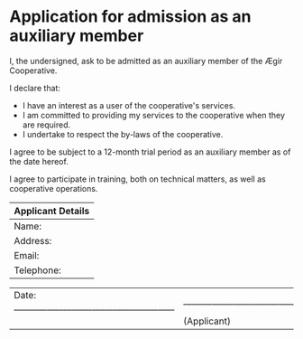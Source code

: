 ﻿Application for admission as an auxiliary member
================================================

I, the undersigned, ask to be admitted as an auxiliary member of the Ægir
Cooperative.

I declare that:

* I have an interest as a user of the cooperative's services.
* I am committed to providing my services to the cooperative when they are
required.
* I undertake to respect the by-laws of the cooperative.

I agree to be subject to a 12-month trial period as an auxiliary member as of
the date hereof.

I agree to participate in training, both on technical matters, as well as
cooperative operations.

| Applicant Details |
| ----------------- |
| Name:             |
| Address:          |
| Email:            |
| Telephone:        |


<table class=coop-signatures>
  <tr>
    <td> Date: _______________________________________ </td>
    <td> __________________________________________________________</td>
  </tr>
  <tr>
    <td></td>
    <td>(Applicant)</td>
  </tr>
</table>

